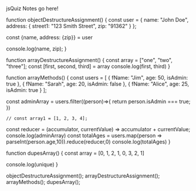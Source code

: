 jsQuiz Notes go here!

function objectDestructureAssignment() {
  const user = {
    name: "John Doe",
    address: {
      street1: "123 Smith Street",
      zip: "91362"
    }
  };

const {name, address: {zip}} = user

  console.log(name, zip);
}

function arrayDestructureAssignment() {
  const array = ["one", "two", "three"];
  const [first, second, third] = array
  console.log(first, third)
}


function arrayMethods() {
  const users = [
    { fName: "Jim", age: 50, isAdmin: true },
    { fName: "Sarah", age: 20, isAdmin: false },
    { fName: "Alice", age: 25, isAdmin: true }
  ];

  const adminArray = users.filter((person)=>{
    return person.isAdmin === true;
  })

    // const array1 = [1, 2, 3, 4];
const reducer = (accumulator, currentValue) => accumulator + currentValue;
  console.log(adminArray)
  const totalAges = users.map(person => parseInt(person.age,10)).reduce(reducer,0)
  console.log(totalAges)
}

function dupesArray() {
  const array = [0, 1, 2, 1, 0, 3, 2, 1]

  console.log(unique)
}

objectDestructureAssignment();
arrayDestructureAssignment();
arrayMethods();
dupesArray();
